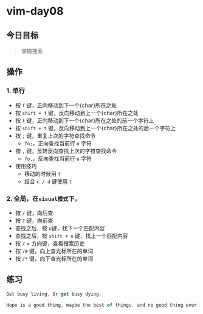 # vim-day08
## 今日目标
> 掌握搜索

## 操作
### 1. 单行
+ 按 `f` 键，正向移动到下一个{char}所在之处
+ 按 `shift + f` 键，反向移动到上一个{char}所在之处
+ 按 `t` 键，正向移动到下一个{char}所在之处的前一个字符上
+ 按 `shift + t` 键，反向移动到上一个{char}所在之处的后一个字符上
+ 按 `;` 键，重复上次的字符查找命令
  + `fo;`，正向查找当前行 `o` 字符
+ 按 `,` 键，反转反向查找上次的字符查找命令
  + `fo,`，反向查找当前行 `o` 字符
+ 使用技巧
  + 移动的时候用 `f`
  + 结合 `c / d` 键使用 `t`

### 2. 全局，在`visual模式`下，
+ 按 `/` 键，向后查
+ 按 `?` 键，向前查
+ 查找之后，按 `n`键，找下一个匹配内容
+ 查找之后，按 `shift + n` 键，找上一个匹配内容
+ 按 `/` + 方向键，查看搜索历史
+ 按 `/#` 键，向上查光标所在的单词
+ 按 `/*` 键，向下查光标所在的单词

## 练习
```js
Get busy living, Or get busy dying.

Hope is a good thing, maybe the best of things, and no good thing ever dies.

```
